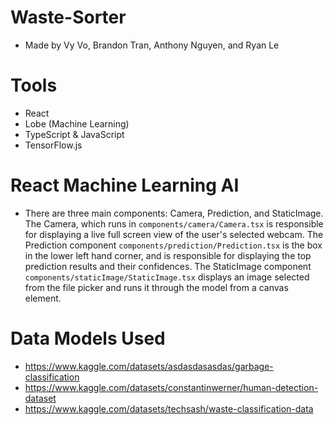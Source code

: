 # Waste-Sorter
* Made by Vy Vo, Brandon Tran, Anthony Nguyen, and Ryan Le
# Tools
* React
* Lobe (Machine Learning)
* TypeScript & JavaScript
* TensorFlow.js
# React Machine Learning AI
* There are three main components: Camera, Prediction, and StaticImage. 
The Camera, which runs in `components/camera/Camera.tsx` is responsible for displaying a live full screen view of the user's selected webcam. 
The Prediction component `components/prediction/Prediction.tsx` is the box in the lower left hand corner, and is responsible for displaying the top prediction results and their confidences.
The StaticImage component `components/staticImage/StaticImage.tsx` displays an image selected from the file picker and runs it through the model from a canvas element.
# Data Models Used
* https://www.kaggle.com/datasets/asdasdasasdas/garbage-classification
* https://www.kaggle.com/datasets/constantinwerner/human-detection-dataset
* https://www.kaggle.com/datasets/techsash/waste-classification-data

